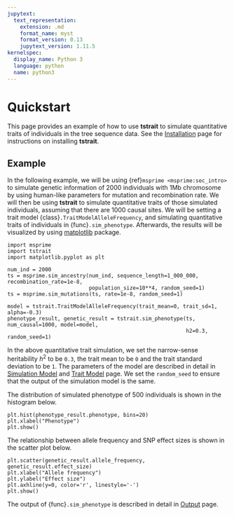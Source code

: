 ```yaml
---
jupytext:
  text_representation:
    extension: .md
    format_name: myst
    format_version: 0.13
    jupytext_version: 1.11.5
kernelspec:
  display_name: Python 3
  language: python
  name: python3
---
```


# Quickstart

This page provides an example of how to use **tstrait** to simulate quantitative traits of individuals in the tree sequence data. See the [Installation](installation.md) page for instructions on installing **tstrait**.

## Example

In the following example, we will be using {ref}`msprime <msprime:sec_intro>` to simulate genetic information of 2000 individuals with 1Mb chromosome by using human-like parameters for mutation and recombination rate. We will then be using **tstrait** to simulate quantitative traits of those simulated individuals, assuming that there are 1000 causal sites. We will be setting a trait model {class}`.TraitModelAlleleFrequency`, and simulating quantitative traits of individuals in {func}`.sim_phenotype`. Afterwards, the results will be visualized by using [matplotlib](https://matplotlib.org/) package.

```{code-cell} ipython3
import msprime
import tstrait
import matplotlib.pyplot as plt

num_ind = 2000
ts = msprime.sim_ancestry(num_ind, sequence_length=1_000_000, recombination_rate=1e-8,
                          population_size=10**4, random_seed=1)
ts = msprime.sim_mutations(ts, rate=1e-8, random_seed=1)

model = tstrait.TraitModelAlleleFrequency(trait_mean=0, trait_sd=1, alpha=-0.3)
phenotype_result, genetic_result = tstrait.sim_phenotype(ts, num_causal=1000, model=model,
                                                         h2=0.3, random_seed=1)
```

In the above quantitative trait simulation, we set the narrow-sense heritability $h^2$ to be `0.3`, the trait mean to be `0` and the trait standard deviation to be `1`. The parameters of the model are described in detail in [Simulation Model](simulation.md) and [Trait Model](model.md) page. We set the `random_seed` to ensure that the output of the simulation model is the same.

The distribution of simulated phenotype of 500 individuals is shown in the histogram below.

```{code-cell} ipython3
plt.hist(phenotype_result.phenotype, bins=20)
plt.xlabel("Phenotype")
plt.show()
```

The relationship between allele frequency and SNP effect sizes is shown in the scatter plot below.

```{code-cell} ipython3
plt.scatter(genetic_result.allele_frequency, genetic_result.effect_size)
plt.xlabel("Allele frequency")
plt.ylabel("Effect size")
plt.axhline(y=0, color='r', linestyle='-')
plt.show()
```

The output of {func}`.sim_phenotype` is described in detail in [Output](output.md) page.